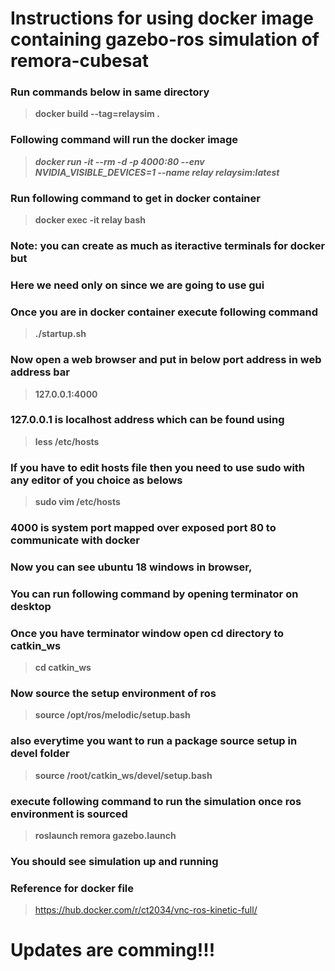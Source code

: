 # Instructions for using docker image containing gazebo-ros simulation of remora-cubesat

### Run commands below in same directory

>  **docker build --tag=relaysim .** 

### Following command will run the docker image 

>    ***docker run -it --rm -d -p 4000:80 --env NVIDIA_VISIBLE_DEVICES=1 --name relay relaysim:latest***

### Run following command to get in docker container

>  **docker exec -it relay bash** 

### Note: you can create as much as iteractive terminals for docker but 
### Here we need only on since we are going to use gui
### Once you are in docker container execute following command

>  **./startup.sh** 

### Now open a web browser and put in below port address in web address bar

>  **127.0.0.1:4000**

### 127.0.0.1 is localhost address which can be found using

>  **less /etc/hosts**

### If you have to edit hosts file then you need to use sudo with any editor of you choice as belows
>  **sudo vim /etc/hosts**

### 4000 is system port mapped over exposed port 80 to communicate with docker 
### Now you can see ubuntu 18 windows in browser, 
### You can run following command by opening terminator on desktop
### Once you have terminator window open cd directory to catkin_ws

> **cd catkin_ws**

### Now source the setup environment of ros

> **source /opt/ros/melodic/setup.bash**

### also everytime you want to run a package source setup in devel folder

> **source /root/catkin_ws/devel/setup.bash**

### execute following command to run the simulation once ros environment is sourced

>  **roslaunch remora gazebo.launch** 

### You should see simulation up and running
### Reference for docker file 

> https://hub.docker.com/r/ct2034/vnc-ros-kinetic-full/

# Updates are comming!!!
